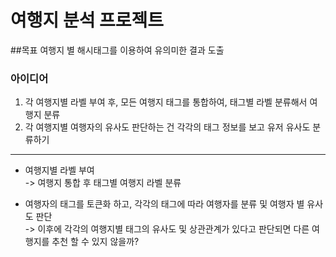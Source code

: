 # 여행지 분석 프로젝트

##목표
여행지 별 해시태그를 이용하여 유의미한 결과 도출

### 아이디어
1. 각 여행지별 라벨 부여 후, 모든 여행지 태그를 통합하여, 태그별 라벨 분류해서 여행지 분류
2. 각 여행지별 여행자의 유사도 판단하는 건 각각의 태그 정보를 보고 유저 유사도 분류하기

--- 
- 여행지별 라벨 부여  
-> 여행지 통합 후 태그별 여행지 라벨 분류  

- 여행자의 태그를 토큰화 하고, 각각의 태그에 따라 여행자를 분류 및 여행자 별 유사도 판단  
-> 이후에 각각의 여행지별 태그의 유사도 및 상관관계가 있다고 판단되면 다른 여행지를 추천 할 수 있지 않을까?
